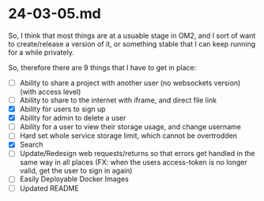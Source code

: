 # 24-03-05.md

So, I think that most things are at a usuable stage in OM2, and I sort of want to create/release a version of it, or something stable that I can keep running for a while privately.

So, therefore there are 9 things that I have to get in place:
- [ ] Ability to share a project with another user (no websockets version) (with access level)
- [ ] Ability to share to the internet with iframe, and direct file link
- [x] Ability for users to sign up
- [x] Ability for admin to delete a user
- [ ] Ability for a user to view their storage usage, and change username
- [ ] Hard set whole service storage limit, which cannot be overtrodden
- [x] Search
- [ ] Update/Redesign web requests/returns so that errors get handled in the same way in all places (FX: when the users access-token is no longer valid, get the user to sign in again)
- [ ] Easily Deployable Docker Images
- [ ] Updated README
